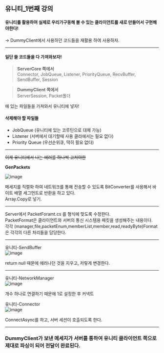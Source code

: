## 유니티_1번째 강의  
#### 유니티를 활용하여 실제로 우리가구동해 볼 수 있는 클라이언트를 새로 만들어서 구현해야한다!
-> DummyClient에서 사용하던 코드들을 재활용 하여 사용하자.    

---   


#### 일단 쓸 코드들을 다 가져와보자!  

> **ServerCore 쪽에서**   
Connector, JobQueue, Listener, PriorityQueue, RecvBuffer, SendBuffer, Session
        

> **DummyClient 쪽에서**   
ServerSession, Packet폴더   

에 있는 파일들을 가져와서 유니티에 넣자!   
   

#### 삭제해야 할 파일들    
- JobQueue (유니티에 있는 코루틴으로 대체 가능)
- Listener (서버에서 대기할때 사용 클라에서는 필요 없다)
- Priority Queue (우선순위큐, 딱히 필요 없다)

---   

~~이제 유니티에서 나는 에러를 하나씩 고쳐야한~~


**GenPackets**

![image](https://user-images.githubusercontent.com/77601060/236681320-83f76d54-750f-4c03-88e6-5b2afdd91d26.png)

      
메세지를 직렬화 하여 네트워크를 통해 전송할 수 있도록 BitConverter를 사용해서 바이트 배열 세그먼트로 반환을 하고 있다.   
Array.Copy로 넣기.

---   
Server에서 PacketForamt.cs 를 형식에 맞도록 수정한다.  
PacketFormat은 클라이언트와 서버의 통신 시스템용 패킷을 생성해주는 내용이다.  
각각 (manager,file,packetEnum,memberList,member,read,readyByte)Format은 각각의 다른 처리들을 담당한다. 

---  

유니티-SendBuffer   
![image](https://user-images.githubusercontent.com/77601060/236684232-8d5dfe89-f261-4287-9170-032dfa65a2ae.png)

return null 때문에 에러나던 것을 지우고, 저렇게 변경한다.

---  
유니티-NetworkManager   
![image](https://user-images.githubusercontent.com/77601060/236684630-9812bc4b-60db-431a-b634-17cbd04a232e.png)

개수 하나로 연결하기 때문에 1로 설정한 후 커넥트     

유니티-Connector  
![image](https://user-images.githubusercontent.com/77601060/236684738-9d5a43a5-9e0f-4cf4-bf0d-24b10b87ad88.png)

ConnectAsync를 하고, 서버 세션이 호출되도록 한다.

---   
### DummyClient가 보낸 메세지가 서버를 통하여 유니티 클라이언트 쪽으로 제대로 파싱이 되어 전달이 완료된다.


